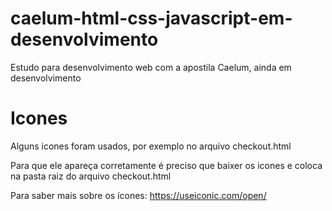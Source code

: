 # caelum-html-css-javascript-em-desenvolvimento
Estudo para desenvolvimento web com a apostila Caelum, ainda em desenvolvimento

# Icones
Alguns icones foram usados, por exemplo no arquivo checkout.html
<link rel="stylesheet" href="open-iconic-master/font/css/open-iconic-bootstrap.css">
Para que ele apareça corretamente é preciso que baixer os icones e coloca na pasta raiz 
do arquivo checkout.html

Para	saber	mais	sobre	os	ícones:	https://useiconic.com/open/

